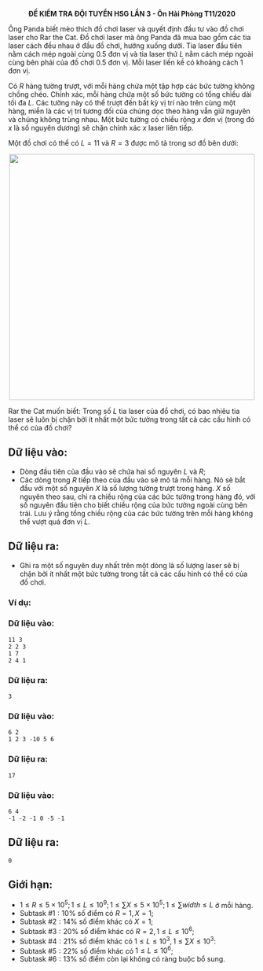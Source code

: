 **<center>ĐỀ KIỂM TRA ĐỘI TUYỂN HSG LẦN 3 - Ôn Hải Phòng T11/2020</center>**

Ông Panda biết mèo thích đồ chơi laser và quyết định đầu tư vào đồ chơi laser cho Rar the Cat. Đồ chơi laser mà ông Panda đã mua bao gồm các tia laser cách đều nhau ở đầu đồ chơi, hướng xuống dưới. Tia laser đầu tiên nằm cách mép ngoài cùng $0.5$ đơn vị và tia laser thứ $L$ nằm cách mép ngoài cùng bên phải của đồ chơi $0.5$ đơn vị. Mỗi laser liền kề có khoảng cách $1$ đơn vị.

Có $R$ hàng tường trượt, với mỗi hàng chứa một tập hợp các bức tường không chồng chéo. Chính xác, mỗi hàng chứa một số bức tường có tổng chiều dài tối đa $L$. Các tường này có thể trượt đến bất kỳ vị trí nào trên cùng một hàng, miễn là các vị trí tương đối của chúng dọc theo hàng vẫn giữ nguyên và chúng không trùng nhau. Một bức tường có chiều rộng $x$ đơn vị (trong đó $x$ là số nguyên dương) sẽ chặn chính xác $x$ laser liên tiếp.

Một đồ chơi có thể có $L = 11$ và $R = 3$ được mô tả trong sơ đồ bên dưới:
<center><img src="/images/problems/1415/LASERS.png" width="500px" /></center>

Rar the Cat muốn biết: Trong số $L$ tia laser của đồ chơi, có bao nhiêu tia laser sẽ luôn bị chặn bởi ít nhất một bức tường trong tất cả các cấu hình có thể có của đồ chơi?

## Dữ liệu vào:
- Dòng đầu tiên của đầu vào sẽ chứa hai số nguyên $L$ và $R$;
- Các dòng trong $R$ tiếp theo của đầu vào sẽ mô tả mỗi hàng. Nó sẽ bắt đầu với một số nguyên $X$ là số lượng tường trượt trong hàng. $X$ số nguyên theo sau, chỉ ra chiều rộng của các bức tường trong hàng đó, với số nguyên đầu tiên cho biết chiều rộng của bức tường ngoài cùng bên trái. Lưu ý rằng tổng chiều rộng của các bức tường trên mỗi hàng không thể vượt quá đơn vị $L$.

## Dữ liệu ra:
- Ghi ra một số nguyên duy nhất trên một dòng là số lượng laser sẽ bị chặn bởi ít nhất một bức tường trong tất cả các cấu hình có thể có của đồ chơi.

### Ví dụ:
### Dữ liệu vào:
```
11 3
2 2 3
1 7
2 4 1
```

### Dữ liệu ra:
```
3
```

### Dữ liệu vào:
```
6 2
1 2 3 -10 5 6
```

### Dữ liệu ra:
```
17
```

### Dữ liệu vào:
```
6 4
-1 -2 -1 0 -5 -1
```

## Dữ liệu ra:
```
0
```

## Giới hạn:
- $1≤ R ≤5\times 10^5; 1≤ L ≤10^9; 1≤ ∑X≤5\times 10^5; 1≤∑width≤ L$ ở mỗi hàng.
- Subtask $\#1: 10\%$ số điểm có $R =1, X =1$;
- Subtask $\#2: 14\%$ số điểm khác có $X =1$;
- Subtask $\#3: 20\%$ số điểm khác có $R =2, 1≤ L ≤10^6$;
- Subtask $\#4: 21\%$ số điểm khác có $1≤ L ≤10^3, 1≤∑X≤10^3$:
- Subtask $\#5: 22\%$ số điểm khác có $1≤ L ≤10^6$;
- Subtask $\#6: 13\%$ số điểm còn lại không có ràng buộc bổ sung.